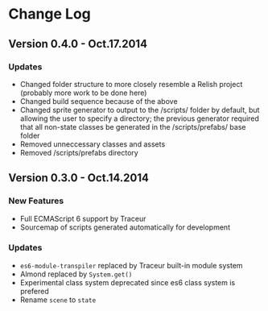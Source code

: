 # Change Log

## Version 0.4.0 - Oct.17.2014

### Updates
* Changed folder structure to more closely resemble a Relish project (probably more work to be done here)
* Changed build sequence because of the above
* Changed sprite generator to output to the /scripts/ folder by default, but allowing the user to specify a directory; the previous generator required that all non-state classes be generated in the /scripts/prefabs/ base folder
* Removed unneccessary classes and assets
* Removed /scripts/prefabs directory


## Version 0.3.0 - Oct.14.2014

### New Features

* Full ECMAScript 6 support by Traceur
* Sourcemap of scripts generated automatically for development

### Updates

* `es6-module-transpiler` replaced by Traceur built-in module system
* Almond replaced by `System.get()`
* Experimental class system deprecated since es6 class system is prefered
* Rename `scene` to `state`
